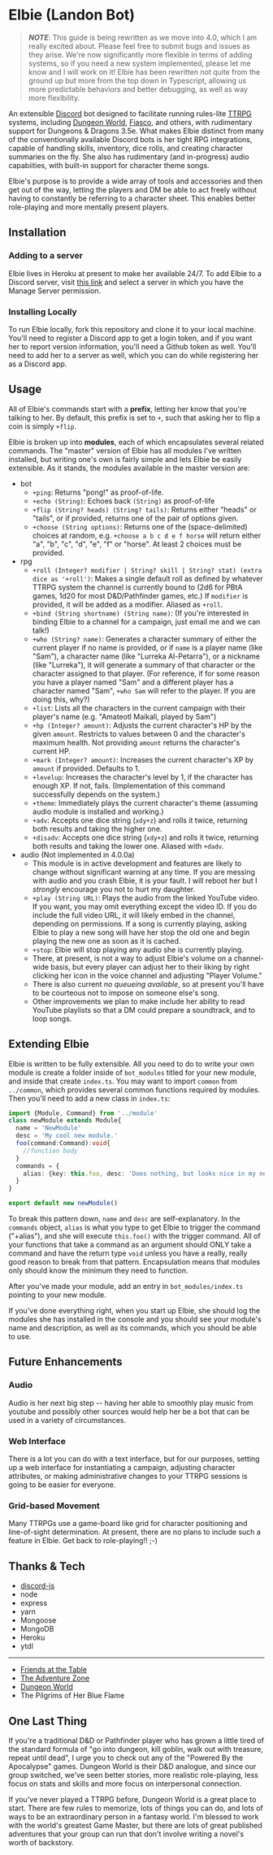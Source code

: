 # Elbie (Landon Bot)

> **_NOTE_**: This guide is being rewritten as we move into 4.0, which I am really excited about. Please feel free to submit bugs and issues as they arise. We're now significantly more flexible in terms of adding systems, so if you need a new system implemented, please let me know and I will work on it! Elbie has been rewritten not quite from the ground up but more from the top down in Typescript, allowing us more predictable behaviors and better debugging, as well as way more flexibility.

An extensible [Discord](https://discordapp.com/) bot designed to facilitate running rules-lite [TTRPG](https://en.wikipedia.org/wiki/Tabletop_role-playing_game) systems, including [Dungeon World](http://dungeon-world.com/), [Fiasco](http://bullypulpitgames.com/games/fiasco/), and others, with rudimentary support for Dungeons & Dragons 3.5e.
What makes Elbie distinct from many of the conventionally available Discord bots is her tight RPG integrations, capable of handling skills, inventory, dice rolls, and creating character summaries on the fly. She also has rudimentary (and in-progress) audio capabiities, with built-in support for character theme songs.

Elbie's purpose is to provide a wide array of tools and accessories and then get out of the way, letting the players and DM be able to act freely without having to constantly be referring to a character sheet. This enables better role-playing and more mentally present players.

## Installation

### Adding to a server

Elbie lives in Heroku at present to make her available 24/7. To add Elbie to a Discord server, visit [this link](https://discordapp.com/oauth2/authorize?client_id=255390394219626496&scope=bot&permissions=1) and select a server in which you have the Manage Server permission.

### Installing Locally

To run Elbie locally, fork this repository and clone it to your local machine. You'll need to register a Discord app to get a login token, and if you want her to report version information, you'll need a Github token as well. You'll need to add her to a server as well, which you can do while registering her as a Discord app.

## Usage

All of Elbie's commands start with a **prefix**, letting her know that you're talking to her. By default, this prefix is set to `+`, such that asking her to flip a coin is simply `+flip`.

Elbie is broken up into **modules**, each of which encapsulates several related commands. The "master" version of Elbie has all modules I've written installed, but writing one's own is fairly simple and lets Elbie be easily extensible. As it stands, the modules available in the master version are:

* bot
  * `+ping`: Returns "pong!" as proof-of-life.
  * `+echo (String)`: Echoes back `(String)` as proof-of-life
  * `+flip (String? heads) (String? tails)`: Returns either "heads" or "tails", or if provided, returns one of the pair of options given.
  * `+choose (String options)`: Returns one of the (space-delimited) choices at random, e.g. `+choose a b c d e f horse` will return either "a", "b", "c", "d", "e", "f" or "horse". At least 2 choices must be provided.
* rpg
  * `+roll (Integer? modifier | String? skill | String? stat) (extra dice as '+roll')`: Makes a single default roll as defined by whatever TTRPG system the channel is currently bound to (2d6 for PBtA games, 1d20 for most D&D/Pathfinder games, etc.) If `modifier` is provided, it will be added as a modifier. Aliased as `+roll`.
  * `+bind (String shortname) (String name)`: (If you're interested in binding Elbie to a channel for a campaign, just email me and we can talk!)
  * `+who (String? name)`: Generates a character summary of either the current player if no name is provided, or if `name` is a player name (like "Sam"), a character name (like "Lurreka Al-Petarra"), or a nickname (like "Lurreka"), it will generate a summary of that character or the character assigned to that player. (For reference, if for some reason you have a player named "Sam" and a different player has a character named "Sam", `+who Sam` will refer to the player. If you are doing this, why?)
  * `+list`: Lists all the characters in the current campaign with their player's name (e.g. "Amateotl Maikali, played by Sam")
  * `+hp (Integer? amount)`: Adjusts the current character's HP by the given `amount`. Restricts to values between 0 and the character's maximum health. Not providing `amount` returns the character's current HP.
  * `+mark (Integer? amount)`: Increases the current character's XP by `amount` if provided. Defaults to 1.
  * `+levelup`: Increases the character's level by 1, if the character has enough XP. If not, fails. (Implementation of this command successfully depends on the system.)
  * `+theme`: Immediately plays the current character's theme (assuming audio module is installed and working.)
  * `+adv`: Accepts one dice string (`xdy+z`) and rolls it twice, returning both results and taking the higher one.
  * `+disadv`: Accepts one dice string (`xdy+z`) and rolls it twice, returning both results and taking the lower one. Aliased with `+dadv`.
* audio (Not implemented in 4.0.0a)
  * This module is in active development and features are likely to change without significant warning at any time. If you are messing with audio and you crash Elbie, it is your fault. I will reboot her but I *strongly* encourage you not to hurt my daughter.
  * `+play (String URL)`: Plays the audio from the linked YouTube video. If you want, you may omit everything except the video ID. If you do include the full video URL, it will likely embed in the channel, depending on permissions. If a song is currently playing, asking Elbie to play a new song will have her stop the old one and begin playing the new one as soon as it is cached.
  * `+stop`: Elbie will stop playing any audio she is currently playing.
  * There, at present, is not a way to adjust Elbie's volume on a channel-wide basis, but every player can adjust her to their liking by right clicking her icon in the voice channel and adjusting "Player Volume."
  * There is also current *no queueing available*, so at present you'll have to be courteous not to impose on someone else's song.
  * Other improvements we plan to make include her ability to read YouTube playlists so that a DM could prepare a soundtrack, and to loop songs.

## Extending Elbie

Elbie is written to be fully extensible. All you need to do to write your own module is create a folder inside of `bot_modules` titled for your new module, and inside that create `index.ts`. You may want to import `common` from `../common`, which provides several common functions required by modules. Then you'll need to add a new class in `index.ts`:

```typescript
import {Module, Command} from '../module'
class newModule extends Module{
  name = 'NewModule'
  desc = 'My cool new module.'
  foo(command:Command):void{
    //function body
  }
  commands = {
    alias: {key: this.foo, desc: 'Does nothing, but looks nice in my new module.'}
  }
}

export default new newModule()
  ```

To break this pattern down, `name` and `desc` are self-explanatory. In the `commands` object, `alias` is what you type to get Elbie to trigger the command ("+alias"), and she will execute `this.foo()` with the trigger command. All of your functions that take a command as an argument should ONLY take a command and have the return type `void` unless you have a really, really good reason to break from that pattern. Encapsulation means that modules only should know the minimum they need to function.

After you've made your module, add an entry in `bot_modules/index.ts` pointing to your new module.

If you've done everything right, when you start up Elbie, she should log the modules she has installed in the console and you should see your module's name and description, as well as its commands, which you should be able to use.

## Future Enhancements

### Audio

Audio is her next big step -- having her able to smoothly play music from youtube and possibly other sources would help her be a bot that can be used in a variety of circumstances.

### Web Interface

There is a lot you can do with a text interface, but for our purposes, setting up a web interface for instantiating a campaign, adjusting character attributes, or making administrative changes to your TTRPG sessions is going to be easier for everyone.

### Grid-based Movement

Many TTRPGs use a game-board like grid for character positioning and line-of-sight determination. At present, there are no plans to include such a feature in Elbie. Get back to role-playing!! ;-)

## Thanks & Tech

* [discord-js](https://discord.js.org)
* node
* express
* yarn
* Mongoose
* MongoDB
* Heroku
* ytdl

_____

* [Friends at the Table](http://friendsatthetable.net/)
* [The Adventure Zone](http://www.maximumfun.org/shows/adventure-zone)
* [Dungeon World](http://dungeon-world.com/)
* The Pilgrims of Her Blue Flame

## One Last Thing

If you're a traditional D&D or Pathfinder player who has grown a little tired of the standard formula of "go into dungeon, kill goblin, walk out with treasure, repeat until dead", I urge you to check out any of the "Powered By the Apocalypse" games. Dungeon World is their D&D analogue, and since our group switched, we've seen better stories, more realistic role-playing, less focus on stats and skills and more focus on interpersonal connection.

If you've never played a TTRPG before, Dungeon World is a great place to start. There are few rules to memorize, lots of things you can do, and lots of ways to be an extraordinary person in a fantasy world. I'm blessed to work with the world's greatest Game Master, but there are lots of great published adventures that your group can run that don't involve writing a novel's worth of backstory.
